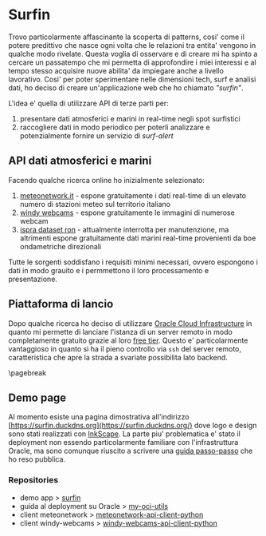 # Surfin  

Trovo particolarmente affascinante la scoperta di patterns, cosi' come il potere predittivo che nasce ogni volta che le relazioni tra entita' vengono in qualche modo rivelate. Questa voglia di osservare e di creare mi ha spinto a cercare un passatempo che mi permetta di approfondire i miei interessi e al tempo stesso acquisire nuove abilita' da impiegare anche a livello lavorativo. Cosi' per poter sperimentare nelle dimensioni tech, surf e analisi dati, ho deciso di creare un'applicazione web che ho chiamato *"surfin"*.  

L'idea e' quella di utilizzare API di terze parti per:

1. presentare dati atmosferici e marini in real-time negli spot surfistici
2. raccogliere dati in modo periodico per poterli analizzare e potenzialmente fornire un servizio di *surf-alert*

## API dati atmosferici e marini  

Facendo qualche ricerca online ho inizialmente selezionato:  

1. [meteonetwork.it](https://www.meteonetwork.it/supporto/meteonetwork-api/) - espone gratuitamente i dati real-time di un elevato numero di stazioni meteo sul territorio italiano
2. [windy webcams](https://api.windy.com/webcams/api/v3/docs) - espone gratuitamente le immagini di numerose webcam
3. [ispra dataset ron](https://dati.isprambiente.it/dataset/ron/) - attualmente interrotta per manutenzione, ma altrimenti espone gratuitamente dati marini real-time provenienti da boe ondametriche direzionali

Tutte le sorgenti soddisfano i requisiti minimi necessari, ovvero espongono i dati in modo grauito e i permmettono il loro processamento e presentazione.  

## Piattaforma di lancio  

Dopo qualche ricerca ho deciso di utilizzare [Oracle Cloud Infrastructure](https://www.oracle.com/cloud/) in quanto mi permette di lanciare l'istanza di un server remoto in modo completamente gratuito grazie al loro [free tier](https://www.oracle.com/cloud/free/). Questo e' particolarmente vantaggioso in quanto si ha il pieno controllo via `ssh` del server remoto, caratteristica che apre la strada a svariate possibilita lato backend.  

\pagebreak  

## Demo page  

Al momento esiste una pagina dimostrativa all'indirizzo [https://surfin.duckdns.org](https://surfin.duckdns.org/) dove logo e design sono stati realizzati con [InkScape](https://en.wikipedia.org/wiki/Inkscape). La parte piu' problematica e' stato il deployment non essendo particolarmente familiare con l'infrastruttura Oracle, ma sono comunque riuscito a scrivere una [guida passo-passo](https://github.com/dennyb87/my-oci-utils/blob/main/deploy/django.md) che ho reso pubblica.  

### Repositories  

* demo app > [surfin](https://github.com/dennyb87/surfin)
* guida al deployment su Oracle > [my-oci-utils](https://github.com/dennyb87/my-oci-utils)
* client meteonetwork > [meteonetwork-api-client-python](https://github.com/dennyb87/meteonetwork-api-client-python)
* client windy-webcams > [windy-webcams-api-client-python](https://github.com/dennyb87/windy-webcams-api-client-python)
